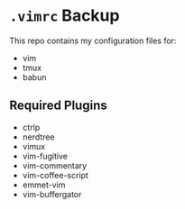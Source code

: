 # `.vimrc` Backup

This repo contains my configuration files for:
* vim
* tmux
* babun


## Required Plugins
* ctrlp
* nerdtree
* vimux
* vim-fugitive
* vim-commentary
* vim-coffee-script
* emmet-vim
* vim-buffergator
